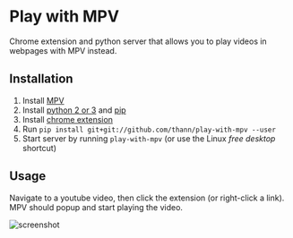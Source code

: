 # Play with MPV
Chrome extension and python server that allows you to play videos in webpages with MPV instead.

## Installation
1. Install [MPV](https://mpv.io/installation/)
2. Install [python 2 or 3](https://www.python.org/downloads/) and [pip](https://pip.pypa.io/en/stable/installing/)
3. Install [chrome extension](https://chrome.google.com/webstore/detail/play-with-mpv/hahklcmnfgffdlchjigehabfbiigleji)
4. Run `pip install git+git://github.com/thann/play-with-mpv --user`
5. Start server by running `play-with-mpv` (or use the Linux _free desktop_ shortcut)

## Usage
Navigate to a youtube video, then click the extension (or right-click a link). MPV should popup and start playing the video.

![screenshot](https://github.com/thann/play-with-mpv/raw/master/screenshot.png)
